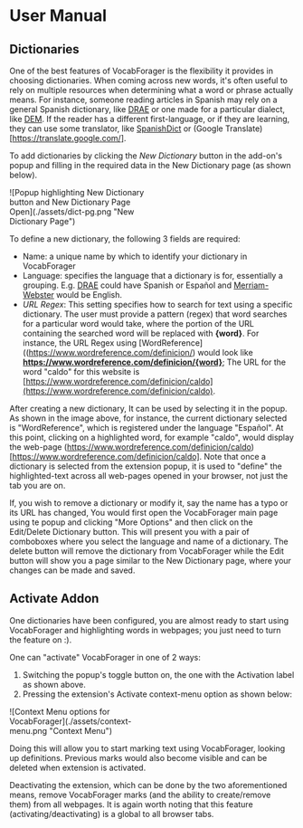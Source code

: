 # User Manual

## Dictionaries
One of the best features of VocabForager is the flexibility it provides in choosing
dictionaries. When coming across new words, it's often useful to rely on multiple resources
when determining what a word or phrase actually means. For instance, someone reading
articles in Spanish may rely on a general Spanish dictionary, like [DRAE](https://dle.rae.es/) or
one made for a particular dialect, like [DEM](https://dem.colmex.mx/). If the reader has a
different first-language, or if they are learning, they can use some translator, like
[SpanishDict](https://www.spanishdict.com) or (Google Translate)[https://translate.google.com/].

To add dictionaries by clicking the _New Dictionary_ button in the add-on's
popup and filling in the required data in the New Dictionary page (as shown below).

<div style="width:50%; height:50%">
    ![Popup highlighting New Dictionary button and New Dictionary Page Open](./assets/dict-pg.png "New Dictionary Page")
</div>

To define a new dictionary, the following 3 fields are required:
- Name: a unique name by which to identify your dictionary in VocabForager
- Language: specifies the language that a dictionary is for, essentially a grouping. E.g.
[DRAE](https://dle.rae.es/) could have Spanish or Español and [Merriam-Webster](https://www.merriam-webster.com/)
would be English.
- _URL Regex_: This setting specifies how to search for text using a specific dictionary.
The user must provide a pattern (regex) that word searches for a particular word would take,
where the portion of the URL containing the searched word will be replaced with **{word}**.
For instance, the URL Regex using [WordReference]((https://www.wordreference.com/definicion/)
would look like **https://www.wordreference.com/definicion/{word}**; The URL for the word "caldo" for this
website is [https://www.wordreference.com/definicion/caldo](https://www.wordreference.com/definicion/caldo).

After creating a new dictionary, It can be used by selecting it in the popup. As shown in
the image above, for instance, the current dictionary selected is "WordReference",
which is registered under the language "Español". At this point, clicking on a highlighted
word, for example "caldo", would display the web-page (https://www.wordreference.com/definicion/caldo)[https://www.wordreference.com/definicion/caldo].
Note that once a dictionary is selected from the extension popup, it is used to "define"
the highlighted-text across all web-pages opened in your browser, not just the tab you
are on.

If, you wish to remove a dictionary or modify it, say the name has a typo or its URL has
changed, You would first open the VocabForager main page using te popup and clicking "More Options"
and then click on the Edit/Delete Dictionary button. This will present you with a pair of
comboboxes where you select the language and name of a dictionary. The delete button will
remove the dictionary from VocabForager while the Edit button will show you a page similar to
the New Dictionary page, where your changes can be made and saved.

## Activate Addon

One dictionaries have been configured, you are almost ready to start using VocabForager and
highlighting words in webpages; you just need to turn the feature on :).

One can "activate" VocabForager in one of 2 ways:
1. Switching the popup's toggle button on, the one with the Activation label as shown above.
2. Pressing the extension's Activate context-menu option as shown below:

<div style="width:50%; height:50%">
    ![Context Menu options for VocabForager](./assets/context-menu.png "Context Menu")
</div>

Doing this will allow you to start marking text using VocabForager, looking up
definitions. Previous marks would also become visible and can be deleted when extension is
activated.

Deactivating the extension, which can be done by the two aforementioned means, remove
VocabForager marks (and the ability to create/remove them) from all webpages. It is again
worth noting that this feature (activating/deactivating) is a global to all browser tabs.
